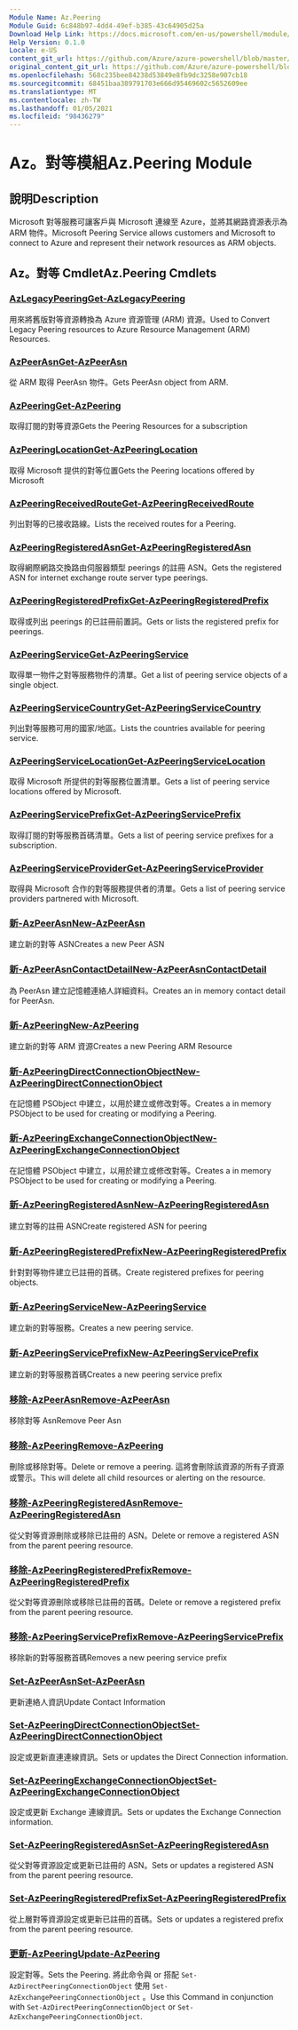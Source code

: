 ```yaml
---
Module Name: Az.Peering
Module Guid: 6c848b97-4dd4-49ef-b385-43c64905d25a
Download Help Link: https://docs.microsoft.com/en-us/powershell/module/az.peering.md
Help Version: 0.1.0
Locale: e-US
content_git_url: https://github.com/Azure/azure-powershell/blob/master/src/Peering/Peering/help/Az.Peering.md
original_content_git_url: https://github.com/Azure/azure-powershell/blob/master/src/Peering/Peering/help/Az.Peering.md
ms.openlocfilehash: 568c235bee84238d53849e8fb9dc3258e907cb18
ms.sourcegitcommit: 68451baa389791703e666d95469602c5652609ee
ms.translationtype: MT
ms.contentlocale: zh-TW
ms.lasthandoff: 01/05/2021
ms.locfileid: "98436279"
---
```

# <span data-ttu-id="c4356-101">Az。對等模組</span><span class="sxs-lookup"><span data-stu-id="c4356-101">Az.Peering Module</span></span>
## <span data-ttu-id="c4356-102">說明</span><span class="sxs-lookup"><span data-stu-id="c4356-102">Description</span></span>
<span data-ttu-id="c4356-103">Microsoft 對等服務可讓客戶與 Microsoft 連線至 Azure，並將其網路資源表示為 ARM 物件。</span><span class="sxs-lookup"><span data-stu-id="c4356-103">Microsoft Peering Service allows customers and Microsoft to connect to Azure and represent their network resources as ARM objects.</span></span>

## <span data-ttu-id="c4356-104">Az。對等 Cmdlet</span><span class="sxs-lookup"><span data-stu-id="c4356-104">Az.Peering Cmdlets</span></span>
### [<span data-ttu-id="c4356-105">AzLegacyPeering</span><span class="sxs-lookup"><span data-stu-id="c4356-105">Get-AzLegacyPeering</span></span>](Get-AzLegacyPeering.md)
<span data-ttu-id="c4356-106">用來將舊版對等資源轉換為 Azure 資源管理 (ARM) 資源。</span><span class="sxs-lookup"><span data-stu-id="c4356-106">Used to Convert Legacy Peering resources to Azure Resource Management (ARM) Resources.</span></span> 

### [<span data-ttu-id="c4356-107">AzPeerAsn</span><span class="sxs-lookup"><span data-stu-id="c4356-107">Get-AzPeerAsn</span></span>](Get-AzPeerAsn.md)
<span data-ttu-id="c4356-108">從 ARM 取得 PeerAsn 物件。</span><span class="sxs-lookup"><span data-stu-id="c4356-108">Gets PeerAsn object from ARM.</span></span>

### [<span data-ttu-id="c4356-109">AzPeering</span><span class="sxs-lookup"><span data-stu-id="c4356-109">Get-AzPeering</span></span>](Get-AzPeering.md)
<span data-ttu-id="c4356-110">取得訂閱的對等資源</span><span class="sxs-lookup"><span data-stu-id="c4356-110">Gets the Peering Resources for a subscription</span></span>

### [<span data-ttu-id="c4356-111">AzPeeringLocation</span><span class="sxs-lookup"><span data-stu-id="c4356-111">Get-AzPeeringLocation</span></span>](Get-AzPeeringLocation.md)
<span data-ttu-id="c4356-112">取得 Microsoft 提供的對等位置</span><span class="sxs-lookup"><span data-stu-id="c4356-112">Gets the Peering locations offered by Microsoft</span></span>

### [<span data-ttu-id="c4356-113">AzPeeringReceivedRoute</span><span class="sxs-lookup"><span data-stu-id="c4356-113">Get-AzPeeringReceivedRoute</span></span>](Get-AzPeeringReceivedRoute.md)
<span data-ttu-id="c4356-114">列出對等的已接收路線。</span><span class="sxs-lookup"><span data-stu-id="c4356-114">Lists the received routes for a Peering.</span></span>

### [<span data-ttu-id="c4356-115">AzPeeringRegisteredAsn</span><span class="sxs-lookup"><span data-stu-id="c4356-115">Get-AzPeeringRegisteredAsn</span></span>](Get-AzPeeringRegisteredAsn.md)
<span data-ttu-id="c4356-116">取得網際網路交換路由伺服器類型 peerings 的註冊 ASN。</span><span class="sxs-lookup"><span data-stu-id="c4356-116">Gets the registered ASN for internet exchange route server type peerings.</span></span>

### [<span data-ttu-id="c4356-117">AzPeeringRegisteredPrefix</span><span class="sxs-lookup"><span data-stu-id="c4356-117">Get-AzPeeringRegisteredPrefix</span></span>](Get-AzPeeringRegisteredPrefix.md)
<span data-ttu-id="c4356-118">取得或列出 peerings 的已註冊前置詞。</span><span class="sxs-lookup"><span data-stu-id="c4356-118">Gets or lists the registered prefix for peerings.</span></span>

### [<span data-ttu-id="c4356-119">AzPeeringService</span><span class="sxs-lookup"><span data-stu-id="c4356-119">Get-AzPeeringService</span></span>](Get-AzPeeringService.md)
<span data-ttu-id="c4356-120">取得單一物件之對等服務物件的清單。</span><span class="sxs-lookup"><span data-stu-id="c4356-120">Get a list of peering service objects of a single object.</span></span>

### [<span data-ttu-id="c4356-121">AzPeeringServiceCountry</span><span class="sxs-lookup"><span data-stu-id="c4356-121">Get-AzPeeringServiceCountry</span></span>](Get-AzPeeringServiceCountry.md)
<span data-ttu-id="c4356-122">列出對等服務可用的國家/地區。</span><span class="sxs-lookup"><span data-stu-id="c4356-122">Lists the countries available for peering service.</span></span>

### [<span data-ttu-id="c4356-123">AzPeeringServiceLocation</span><span class="sxs-lookup"><span data-stu-id="c4356-123">Get-AzPeeringServiceLocation</span></span>](Get-AzPeeringServiceLocation.md)
<span data-ttu-id="c4356-124">取得 Microsoft 所提供的對等服務位置清單。</span><span class="sxs-lookup"><span data-stu-id="c4356-124">Gets a list of peering service locations offered by Microsoft.</span></span>

### [<span data-ttu-id="c4356-125">AzPeeringServicePrefix</span><span class="sxs-lookup"><span data-stu-id="c4356-125">Get-AzPeeringServicePrefix</span></span>](Get-AzPeeringServicePrefix.md)
<span data-ttu-id="c4356-126">取得訂閱的對等服務首碼清單。</span><span class="sxs-lookup"><span data-stu-id="c4356-126">Gets a list of peering service prefixes for a subscription.</span></span>

### [<span data-ttu-id="c4356-127">AzPeeringServiceProvider</span><span class="sxs-lookup"><span data-stu-id="c4356-127">Get-AzPeeringServiceProvider</span></span>](Get-AzPeeringServiceProvider.md)
<span data-ttu-id="c4356-128">取得與 Microsoft 合作的對等服務提供者的清單。</span><span class="sxs-lookup"><span data-stu-id="c4356-128">Gets a list of peering service providers partnered with Microsoft.</span></span>

### [<span data-ttu-id="c4356-129">新-AzPeerAsn</span><span class="sxs-lookup"><span data-stu-id="c4356-129">New-AzPeerAsn</span></span>](New-AzPeerAsn.md)
<span data-ttu-id="c4356-130">建立新的對等 ASN</span><span class="sxs-lookup"><span data-stu-id="c4356-130">Creates a new Peer ASN</span></span> 

### [<span data-ttu-id="c4356-131">新-AzPeerAsnContactDetail</span><span class="sxs-lookup"><span data-stu-id="c4356-131">New-AzPeerAsnContactDetail</span></span>](New-AzPeerAsnContactDetail.md)
<span data-ttu-id="c4356-132">為 PeerAsn 建立記憶體連絡人詳細資料。</span><span class="sxs-lookup"><span data-stu-id="c4356-132">Creates an in memory contact detail for PeerAsn.</span></span> 

### [<span data-ttu-id="c4356-133">新-AzPeering</span><span class="sxs-lookup"><span data-stu-id="c4356-133">New-AzPeering</span></span>](New-AzPeering.md)
<span data-ttu-id="c4356-134">建立新的對等 ARM 資源</span><span class="sxs-lookup"><span data-stu-id="c4356-134">Creates a new Peering ARM Resource</span></span>

### [<span data-ttu-id="c4356-135">新-AzPeeringDirectConnectionObject</span><span class="sxs-lookup"><span data-stu-id="c4356-135">New-AzPeeringDirectConnectionObject</span></span>](New-AzPeeringDirectConnectionObject.md)
<span data-ttu-id="c4356-136">在記憶體 PSObject 中建立，以用於建立或修改對等。</span><span class="sxs-lookup"><span data-stu-id="c4356-136">Creates a in memory PSObject to be used for creating or modifying a Peering.</span></span>

### [<span data-ttu-id="c4356-137">新-AzPeeringExchangeConnectionObject</span><span class="sxs-lookup"><span data-stu-id="c4356-137">New-AzPeeringExchangeConnectionObject</span></span>](New-AzPeeringExchangeConnectionObject.md)
<span data-ttu-id="c4356-138">在記憶體 PSObject 中建立，以用於建立或修改對等。</span><span class="sxs-lookup"><span data-stu-id="c4356-138">Creates a in memory PSObject to be used for creating or modifying a Peering.</span></span>

### [<span data-ttu-id="c4356-139">新-AzPeeringRegisteredAsn</span><span class="sxs-lookup"><span data-stu-id="c4356-139">New-AzPeeringRegisteredAsn</span></span>](New-AzPeeringRegisteredAsn.md)
<span data-ttu-id="c4356-140">建立對等的註冊 ASN</span><span class="sxs-lookup"><span data-stu-id="c4356-140">Create registered ASN for peering</span></span>

### [<span data-ttu-id="c4356-141">新-AzPeeringRegisteredPrefix</span><span class="sxs-lookup"><span data-stu-id="c4356-141">New-AzPeeringRegisteredPrefix</span></span>](New-AzPeeringRegisteredPrefix.md)
<span data-ttu-id="c4356-142">針對對等物件建立已註冊的首碼。</span><span class="sxs-lookup"><span data-stu-id="c4356-142">Create registered prefixes for peering objects.</span></span>

### [<span data-ttu-id="c4356-143">新-AzPeeringService</span><span class="sxs-lookup"><span data-stu-id="c4356-143">New-AzPeeringService</span></span>](New-AzPeeringService.md)
<span data-ttu-id="c4356-144">建立新的對等服務。</span><span class="sxs-lookup"><span data-stu-id="c4356-144">Creates a new peering service.</span></span>

### [<span data-ttu-id="c4356-145">新-AzPeeringServicePrefix</span><span class="sxs-lookup"><span data-stu-id="c4356-145">New-AzPeeringServicePrefix</span></span>](New-AzPeeringServicePrefix.md)
<span data-ttu-id="c4356-146">建立新的對等服務首碼</span><span class="sxs-lookup"><span data-stu-id="c4356-146">Creates a new peering service prefix</span></span>

### [<span data-ttu-id="c4356-147">移除-AzPeerAsn</span><span class="sxs-lookup"><span data-stu-id="c4356-147">Remove-AzPeerAsn</span></span>](Remove-AzPeerAsn.md)
<span data-ttu-id="c4356-148">移除對等 Asn</span><span class="sxs-lookup"><span data-stu-id="c4356-148">Remove Peer Asn</span></span>

### [<span data-ttu-id="c4356-149">移除-AzPeering</span><span class="sxs-lookup"><span data-stu-id="c4356-149">Remove-AzPeering</span></span>](Remove-AzPeering.md)
<span data-ttu-id="c4356-150">刪除或移除對等。</span><span class="sxs-lookup"><span data-stu-id="c4356-150">Delete or remove a peering.</span></span> <span data-ttu-id="c4356-151">這將會刪除該資源的所有子資源或警示。</span><span class="sxs-lookup"><span data-stu-id="c4356-151">This will delete all child resources or alerting on the resource.</span></span>

### [<span data-ttu-id="c4356-152">移除-AzPeeringRegisteredAsn</span><span class="sxs-lookup"><span data-stu-id="c4356-152">Remove-AzPeeringRegisteredAsn</span></span>](Remove-AzPeeringRegisteredAsn.md)
<span data-ttu-id="c4356-153">從父對等資源刪除或移除已註冊的 ASN。</span><span class="sxs-lookup"><span data-stu-id="c4356-153">Delete or remove a registered ASN from the parent peering resource.</span></span>

### [<span data-ttu-id="c4356-154">移除-AzPeeringRegisteredPrefix</span><span class="sxs-lookup"><span data-stu-id="c4356-154">Remove-AzPeeringRegisteredPrefix</span></span>](Remove-AzPeeringRegisteredPrefix.md)
<span data-ttu-id="c4356-155">從父對等資源刪除或移除已註冊的首碼。</span><span class="sxs-lookup"><span data-stu-id="c4356-155">Delete or remove a registered prefix from the parent peering resource.</span></span>

### [<span data-ttu-id="c4356-156">移除-AzPeeringServicePrefix</span><span class="sxs-lookup"><span data-stu-id="c4356-156">Remove-AzPeeringServicePrefix</span></span>](Remove-AzPeeringServicePrefix.md)
<span data-ttu-id="c4356-157">移除新的對等服務首碼</span><span class="sxs-lookup"><span data-stu-id="c4356-157">Removes a new peering service prefix</span></span>

### [<span data-ttu-id="c4356-158">Set-AzPeerAsn</span><span class="sxs-lookup"><span data-stu-id="c4356-158">Set-AzPeerAsn</span></span>](Set-AzPeerAsn.md)
<span data-ttu-id="c4356-159">更新連絡人資訊</span><span class="sxs-lookup"><span data-stu-id="c4356-159">Update Contact Information</span></span>

### [<span data-ttu-id="c4356-160">Set-AzPeeringDirectConnectionObject</span><span class="sxs-lookup"><span data-stu-id="c4356-160">Set-AzPeeringDirectConnectionObject</span></span>](Set-AzPeeringDirectConnectionObject.md)
<span data-ttu-id="c4356-161">設定或更新直連連線資訊。</span><span class="sxs-lookup"><span data-stu-id="c4356-161">Sets or updates the Direct Connection information.</span></span> 

### [<span data-ttu-id="c4356-162">Set-AzPeeringExchangeConnectionObject</span><span class="sxs-lookup"><span data-stu-id="c4356-162">Set-AzPeeringExchangeConnectionObject</span></span>](Set-AzPeeringExchangeConnectionObject.md)
<span data-ttu-id="c4356-163">設定或更新 Exchange 連線資訊。</span><span class="sxs-lookup"><span data-stu-id="c4356-163">Sets or updates the Exchange Connection information.</span></span> 

### [<span data-ttu-id="c4356-164">Set-AzPeeringRegisteredAsn</span><span class="sxs-lookup"><span data-stu-id="c4356-164">Set-AzPeeringRegisteredAsn</span></span>](Set-AzPeeringRegisteredAsn.md)
<span data-ttu-id="c4356-165">從父對等資源設定或更新已註冊的 ASN。</span><span class="sxs-lookup"><span data-stu-id="c4356-165">Sets or updates a registered ASN from the parent peering resource.</span></span>

### [<span data-ttu-id="c4356-166">Set-AzPeeringRegisteredPrefix</span><span class="sxs-lookup"><span data-stu-id="c4356-166">Set-AzPeeringRegisteredPrefix</span></span>](Set-AzPeeringRegisteredPrefix.md)
<span data-ttu-id="c4356-167">從上層對等資源設定或更新已註冊的首碼。</span><span class="sxs-lookup"><span data-stu-id="c4356-167">Sets or updates a registered prefix from the parent peering resource.</span></span>

### [<span data-ttu-id="c4356-168">更新-AzPeering</span><span class="sxs-lookup"><span data-stu-id="c4356-168">Update-AzPeering</span></span>](Update-AzPeering.md)
<span data-ttu-id="c4356-169">設定對等。</span><span class="sxs-lookup"><span data-stu-id="c4356-169">Sets the Peering.</span></span> <span data-ttu-id="c4356-170">將此命令與 or 搭配 `Set-AzDirectPeeringConnectionObject` 使用 `Set-AzExchangePeeringConnectionObject` 。</span><span class="sxs-lookup"><span data-stu-id="c4356-170">Use this Command in conjunction with `Set-AzDirectPeeringConnectionObject` or `Set-AzExchangePeeringConnectionObject`.</span></span>

